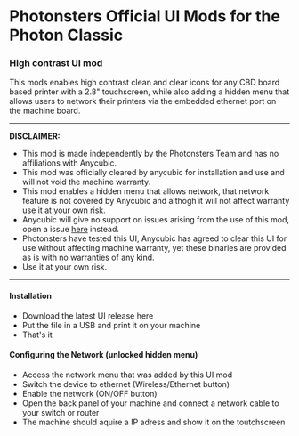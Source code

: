 # Photonsters Official UI Mods for the Photon Classic

### High contrast UI mod

This mods enables high contrast clean and clear icons for any CBD board based printer with a 2.8" touchscreen, while also adding a hidden menu that allows users to network their printers via the embedded ethernet port on the machine board.

---

**DISCLAIMER:** 
- This mod is made independently by the Photonsters Team and has no affiliations with Anycubic.
- This mod was officially cleared by anycubic for installation and use and will not void the machine warranty.
- This mod enables a hidden menu that allows network, that network feature is not covered by Anycubic and althogh it will not affect warranty use it at your own risk.
- Anycubic will give no support on issues arising from the use of this mod, open a issue [here](../../issues/new) instead.
- Photonsters have tested this UI, Anycubic has agreed to clear this UI for use without affecting machine warranty, yet these binaries are provided as is with no warranties of any kind.
- Use it at your own risk.

---

#### Installation

- Download the latest UI release here
- Put the file in a USB and print it on your machine
- That's it

#### Configuring the Network (unlocked hidden menu)

- Access the network menu that was added by this UI mod
- Switch the device to ethernet (Wireless/Ethernet button)
- Enable the network (ON/OFF button)
- Open the back panel of your machine and connect a network cable to your switch or router
- The machine should aquire a IP adress and show it on the toutchscreen


